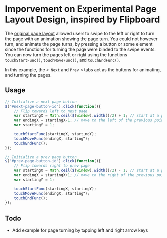 # Imporvement on Experimental Page Layout Design, inspired by Flipboard

The [original page layout](https://github.com/botelho/flipboard-layout) allowed users to swipe to the left or right to turn the page with an animation showing the page turn. You could not however turn, and animate the page turns, by pressing a button or some element since the functions for turning the page were binded to the swipe events. You can now turn the pages left or right using the functions `touchStartFunc()`, `touchMoveFunc()`, and `touchEndFunc()`.

In this example, the `< Next` and `Prev >` tabs act as the buttons for animating, and turning the pages.

## Usage
```js
// Initialize a next page button
$("#next-page-button-id").click(function(){
	// Flip towards left to next page
	var startingX = Math.ceil($(window).width()/2) + 1; // start at a point on the right side of the screen
	var endingX = startingX-1; // move to the left of the previous point
	var startingY = 1;

	touchStartFunc(startingX, startingY);
	touchMoveFunc(endingX, startingY);
	touchEndFunc();
});

// Initialize a prev page button
$("#prev-page-button-id").click(function(){
	// Flip towards right to prev page
	var startingX = Math.ceil($(window).width()/2) - 1; // start at a point on the left side of the screen
	var endingX = startingX+1; // move to the right of the previous point
	var startingY = 1;

	touchStartFunc(startingX, startingY);
	touchMoveFunc(endingX, startingY);
	touchEndFunc();
});
```

## Todo
- Add example for page turning by tapping left and right arrow keys
